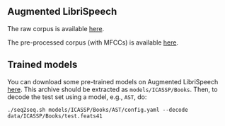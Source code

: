 
## Augmented LibriSpeech

The raw corpus is available [here](https://persyval-platform.univ-grenoble-alpes.fr/DS91/detaildataset).

The pre-processed corpus (with MFCCs) is available [here](https://drive.google.com/open?id=1UchOtgOXYEjXxeI8WbbOH-gPdveo25AS).

## Trained models

You can download some pre-trained models on Augmented LibriSpeech [here](https://drive.google.com/open?id=1H2gQ0c6CjD5CdaoJjMDapPeN3AQ_p2cq).
This archive should be extracted as `models/ICASSP/Books`. Then, to decode the test set using a model, e.g., `AST`, do:
    
    ./seq2seq.sh models/ICASSP/Books/AST/config.yaml --decode data/ICASSP/Books/test.feats41
